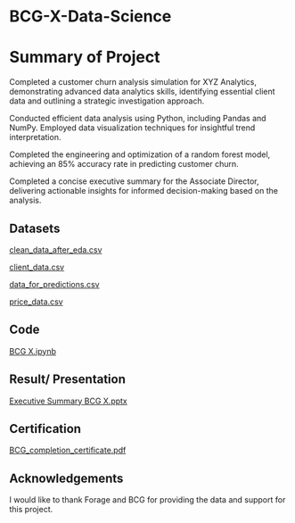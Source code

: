 # BCG-X-Data-Science

# Summary of Project
Completed a customer churn analysis simulation for XYZ Analytics, demonstrating advanced data analytics skills, identifying essential client data and outlining a strategic investigation approach.

Conducted efficient data analysis using Python, including Pandas and NumPy. Employed data visualization techniques for insightful trend interpretation.

Completed the engineering and optimization of a random forest model, achieving an 85% accuracy rate in predicting customer churn.

Completed a concise executive summary for the Associate Director, delivering actionable insights for informed decision-making based on the analysis.

## Datasets

[clean_data_after_eda.csv](https://github.com/reuel97/BCG-X-Data-Science/blob/main/clean_data_after_eda.csv) 

[client_data.csv](https://github.com/reuel97/BCG-X-Data-Science/blob/main/client_data.csv)

[data_for_predictions.csv](https://github.com/reuel97/BCG-X-Data-Science/blob/main/data_for_predictions.csv)

[price_data.csv](https://github.com/reuel97/BCG-X-Data-Science/blob/main/price_data.csv)


## Code

[BCG X.ipynb](https://github.com/reuel97/BCG-X-Data-Science/blob/main/BCG%20X.ipynb)


## Result/ Presentation

[Executive Summary BCG X.pptx](https://github.com/reuel97/BCG-X-Data-Science/blob/main/Executive%20Summary%20BCG%20X.pptx)

## Certification

 [BCG_completion_certificate.pdf](https://github.com/reuel97/BCG-X-Data-Science/blob/main/BCG_completion_certificate.pdf)

## Acknowledgements

I would like to thank Forage and BCG for providing the data and support for this project. 

